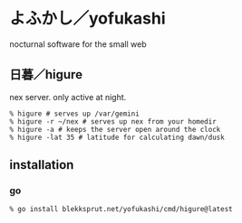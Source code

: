 # よふかし／yofukashi

nocturnal software for the small web

## 日暮／higure

nex server. only active at night.

```
% higure # serves up /var/gemini
% higure -r ~/nex # serves up nex from your homedir
% higure -a # keeps the server open around the clock
% higure -lat 35 # latitude for calculating dawn/dusk
```

## installation

### go

```
% go install blekksprut.net/yofukashi/cmd/higure@latest
```


